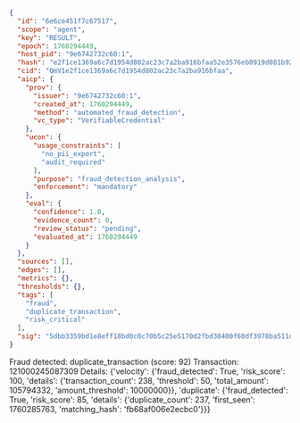 ```json
{
  "id": "6e6ce451f7c67517",
  "scope": "agent",
  "key": "RESULT",
  "epoch": 1760294449,
  "host_pid": "9e6742732c60:1",
  "hash": "e2f1ce1369a6c7d1954d802ac23c7a2ba916bfaa52e3576eb0919d081b922786",
  "cid": "QmV1e2f1ce1369a6c7d1954d802ac23c7a2ba916bfaa",
  "aicp": {
    "prov": {
      "issuer": "9e6742732c60:1",
      "created_at": 1760294449,
      "method": "automated_fraud_detection",
      "vc_type": "VerifiableCredential"
    },
    "ucon": {
      "usage_constraints": [
        "no_pii_export",
        "audit_required"
      ],
      "purpose": "fraud_detection_analysis",
      "enforcement": "mandatory"
    },
    "eval": {
      "confidence": 1.0,
      "evidence_count": 0,
      "review_status": "pending",
      "evaluated_at": 1760294449
    }
  },
  "sources": [],
  "edges": [],
  "metrics": {},
  "thresholds": {},
  "tags": [
    "fraud",
    "duplicate_transaction",
    "risk_critical"
  ],
  "sig": "5dbb3359bd1e8eff18bd0c0c70b5c25e5170d2fbd38400f60df3978ba511dfaf"
}
```

Fraud detected: duplicate_transaction (score: 92)
Transaction: 121000245087309
Details: {'velocity': {'fraud_detected': True, 'risk_score': 100, 'details': {'transaction_count': 238, 'threshold': 50, 'total_amount': 105794332, 'amount_threshold': 10000000}}, 'duplicate': {'fraud_detected': True, 'risk_score': 85, 'details': {'duplicate_count': 237, 'first_seen': 1760285763, 'matching_hash': 'fb68af006e2ecbc0'}}}